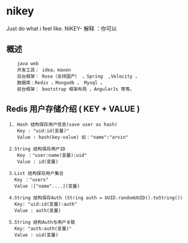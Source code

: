 # nikey
Just do what i feel like.  NIKEY- 解释 ：你可以

## 概述
       
        java web
        开发工具： idea，maven
        后台框架： Rose（支持国产） ，Spring  ,Velocity ，
        数据库：Redis ，Mongodb ， Mysql 。
        前台框架： bootstrap 框架布局 ，AngularJs 等等。

## Redis 用户存储介绍 ( KEY + VALUE )

     1. Hash 结构保存用户信息(save user as hash)
        Key : "uid:id(变量)"
        Value : hash(key-value) 如："name":"arvin"

     2.String 结构保存用户ID
        Key ："user:name(变量):uid"
        Value : id(变量)

     3.List 结构保存用户集合
       Key ："users"
       Value :["name"....](变量)

     4.String 结构保存Auth (String auth = UUID.randomUUID().toString())
       Key: "uid:id(变量):auth"
       Value : auth(变量)

     5.String 结构Auth与用户关联
       Key: "auth:auth(变量)"
       Value : uid(变量)



